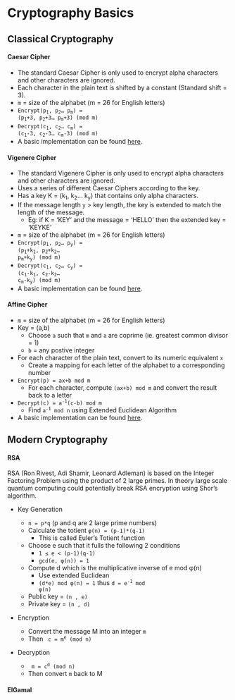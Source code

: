 # Cryptography Basics


## Classical Cryptography

#### Caesar Cipher
- The standard Caesar Cipher is only used to encrypt alpha characters and other characters are ignored.
- Each character in the plain text is shifted by a constant (Standard shift = 3).
- `m` = size of the alphabet (m = 26 for English letters)
- <code>Encrypt(p<sub>1</sub>, p<sub>2</sub>… p<sub>m</sub>) = (p<sub>1</sub>+3, p<sub>2</sub>+3… p<sub>m</sub>+3) (mod m)</code>
- <code>Decrypt(c<sub>1</sub>, c<sub>2</sub>… c<sub>m</sub>) = (c<sub>1</sub>-3, c<sub>2</sub>-3… c<sub>m</sub>-3) (mod m)</code>
- A basic implementation can be found [here](https://github.com/0xkzam/cryptography/blob/main/classical/Caesar.py).


#### Vigenere Cipher
- The standard Vigenere Cipher is only used to encrypt alpha characters and other characters are ignored.
- Uses a series of different Caesar Ciphers according to the key.
- Has a key K = (k<sub>1</sub>, k<sub>2</sub>... k<sub>y</sub>) that contains only alpha characters.
- If the message length `y` > key length, the key is extended to match the length of the message.
    - Eg: if K = ‘KEY’ and the message = ‘HELLO’ then the extended key = ‘KEYKE’
- `m` = size of the alphabet (m = 26 for English letters)
- <code>Encrypt(p<sub>1</sub>, p<sub>2</sub>… p<sub>y</sub>) = (p<sub>1</sub>+k<sub>1</sub>, p<sub>2</sub>+k<sub>2</sub>… p<sub>m</sub>+k<sub>y</sub>) (mod m)</code>
- <code>Decrypt(c<sub>1</sub>, c<sub>2</sub>… c<sub>y</sub>) = (c<sub>1</sub>-k<sub>1</sub>, c<sub>2</sub>-k<sub>2</sub>… c<sub>m</sub>-k<sub>y</sub>) (mod m)</code>
- A basic implementation can be found [here](https://github.com/0xkzam/cryptography/blob/main/classical/Vigenere.py).


#### Affine Cipher
- `m` = size of the alphabet (m = 26 for English letters)
- Key = (a,b) 
    - Choose `a` such that `m` and `a` are coprime (ie. greatest common divisor = 1)
    - `b` = any postive integer
- For each character of the plain text, convert to its numeric equivalent `x` 
    - Create a mapping for each letter of the alphabet to a corresponding number
- `Encrypt(p) = ax+b mod m`
    - For each character, compute `(ax+b) mod m` and convert the result back to a letter
- <code>Decrypt(c) = a<sup>-1</sup>(c-b) mod m</code>
    - Find <code>a<sup>-1</sup> mod n</code> using Extended Euclidean Algorithm 
- A basic implementation can be found [here](https://github.com/0xkzam/cryptography/blob/main/classical/Affine.py).


## Modern Cryptography

#### RSA

RSA (Ron Rivest, Adi Shamir, Leonard Adleman) is based on the Integer Factoring Problem using the product of 2 
large primes. In theory large scale quantum computing could potentially break RSA encryption using Shor’s algorithm.

- Key Generation
  - `n = p*q` (p and q are 2 large prime numbers)
  - Calculate the totient `φ(n) = (p-1)*(q-1) `
    - This is called Euler’s Totient function
  - Choose e such that it fulls the following 2 conditions 
    - `1 ≤ e < (p-1)(q-1)`
    - `gcd(e, φ(n)) = 1`
  - Compute d which is the multiplicative inverse of e mod φ(n)
    - Use extended Euclidean
    - <code>(d*e) mod φ(n) = 1</code>  thus <code>d = e<sup>-1</sup> mod φ(n)</code> 
  - Public key = `(n , e)`
  - Private key = `(n , d)`

- Encryption
  - Convert the message M into an integer `m`
  - Then <code> c = m<sup>e</sup> (mod n)</code> 

- Decryption
  - <code> m = c<sup>d</sup> (mod n)</code> 
  - Then convert `m` back to M

#### ElGamal